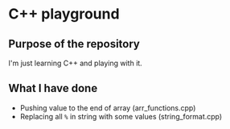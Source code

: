 # C++ playground

## Purpose of the repository

I'm just learning C++ and playing with it.

## What I have done

- Pushing value to the end of array (arr_functions.cpp)
- Replacing all `%` in string with some values (string_format.cpp)

